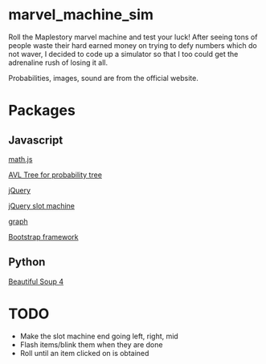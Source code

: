 # marvel_machine_sim
Roll the Maplestory marvel machine and test your luck! After seeing tons of people waste their hard earned money on trying to defy numbers which do not waver, I decided to code up a simulator so that I too could get the adrenaline rush of losing it all.

Probabilities, images, sound are from the official website.

# Packages
## Javascript
[math.js](https://mathjs.org/)

[AVL Tree for probability tree](https://github.com/mauriciosantos/Buckets-JS)

[jQuery](https://jquery.com/)

[jQuery slot machine](https://github.com/momokang/slotmachine)

[graph](https://visjs.org/)

[Bootstrap framework](https://getbootstrap.com/)
## Python
[Beautiful Soup 4](https://www.crummy.com/software/BeautifulSoup/bs4/doc/)

# TODO
* Make the slot machine end going left, right, mid
* Flash items/blink them when they are done
* Roll until an item clicked on is obtained

